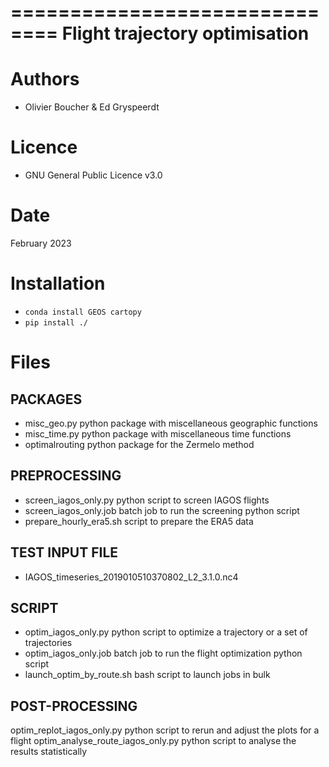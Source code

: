 ==============================
Flight trajectory optimisation
==============================

Authors
=======

* Olivier Boucher & Ed Gryspeerdt

Licence
=======

* GNU General Public Licence v3.0

Date
====

February 2023

Installation
============

* `conda install GEOS cartopy`
* `pip install ./`

Files
=====

PACKAGES
--------

- misc_geo.py                   python package with miscellaneous geographic functions
- misc_time.py                  python package with miscellaneous time functions 
- optimalrouting                python package for the Zermelo method

PREPROCESSING
-------------

- screen_iagos_only.py          python script to screen IAGOS flights
- screen_iagos_only.job         batch job to run the screening python script
- prepare_hourly_era5.sh        script to prepare the ERA5 data

TEST INPUT FILE
---------------

- IAGOS_timeseries_2019010510370802_L2_3.1.0.nc4

SCRIPT
------

- optim_iagos_only.py           python script to optimize a trajectory or a set of trajectories
- optim_iagos_only.job          batch job to run the flight optimization python script 
- launch_optim_by_route.sh      bash script to launch jobs in bulk

POST-PROCESSING
---------------

optim_replot_iagos_only.py         python script to rerun and adjust the plots for a flight
optim_analyse_route_iagos_only.py  python script to analyse the results statistically
